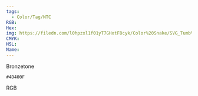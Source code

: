 ```yaml
---
tags:
  - Color/Tag/NTC
RGB:
Hex:
img: https://filedn.com/l0hpzxl1f01yT7GHxtF8cyk/Color%20Snake/SVG_Tumb%20Mass%20No%20Name/4D400F.svg
CMYK:
HSL:
Name:
---
```

Bronzetone
```palette
#4D400F
```
RGB
